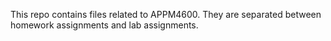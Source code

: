 This repo contains files related to APPM4600. They are separated between homework assignments and lab assignments. 